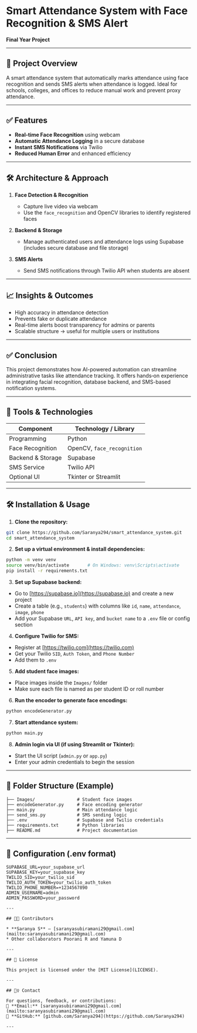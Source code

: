 # Smart Attendance System with Face Recognition & SMS Alert

**Final Year Project**

---

## 🎯 Project Overview

A smart attendance system that automatically marks attendance using face recognition and sends SMS alerts when attendance is logged. Ideal for schools, colleges, and offices to reduce manual work and prevent proxy attendance.

---

## ✅ Features

* **Real-time Face Recognition** using webcam
* **Automatic Attendance Logging** in a secure database
* **Instant SMS Notifications** via Twilio
* **Reduced Human Error** and enhanced efficiency

---

## 🛠️ Architecture & Approach

1. **Face Detection & Recognition**

   * Capture live video via webcam
   * Use the `face_recognition` and OpenCV libraries to identify registered faces

2. **Backend & Storage**

   * Manage authenticated users and attendance logs using Supabase (includes secure database and file storage)

3. **SMS Alerts**

   * Send SMS notifications through Twilio API when students are absent

---

## 📈 Insights & Outcomes

* High accuracy in attendance detection
* Prevents fake or duplicate attendance
* Real-time alerts boost transparency for admins or parents
* Scalable structure → useful for multiple users or institutions

---

## ✅ Conclusion

This project demonstrates how AI-powered automation can streamline administrative tasks like attendance tracking. It offers hands‑on experience in integrating facial recognition, database backend, and SMS-based notification systems.

---

## 🔧 Tools & Technologies

| Component         | Technology / Library       |
| ----------------- | -------------------------- |
| Programming       | Python                     |
| Face Recognition  | OpenCV, `face_recognition` |
| Backend & Storage | Supabase                   |
| SMS Service       | Twilio API                 |
| Optional UI       | Tkinter or Streamlit       |

---

## 🛠️ Installation & Usage

1. **Clone the repository:**

```bash
git clone https://github.com/Saranya294/smart_attendance_system.git
cd smart_attendance_system
```

2. **Set up a virtual environment & install dependencies:**

```bash
python -m venv venv
source venv/bin/activate       # On Windows: venv\Scripts\activate
pip install -r requirements.txt
```

3. **Set up Supabase backend:**

* Go to [https://supabase.io](https://supabase.io) and create a new project
* Create a table (e.g., `students`) with columns like `id`, `name`, `attendance`, `image`, `phone`
* Add your Supabase `URL`, `API key`, and `bucket name` to a `.env` file or config section

4. **Configure Twilio for SMS:**

* Register at [https://twilio.com](https://twilio.com)
* Get your Twilio `SID`, `Auth Token`, and `Phone Number`
* Add them to `.env`

5. **Add student face images:**

* Place images inside the `Images/` folder
* Make sure each file is named as per student ID or roll number

6. **Run the encoder to generate face encodings:**

```bash
python encodeGenerator.py
```

7. **Start attendance system:**

```bash
python main.py
```

8. **Admin login via UI (if using Streamlit or Tkinter):**

* Start the UI script (`admin.py` or `app.py`)
* Enter your admin credentials to begin the session

---

## 📂 Folder Structure (Example)

```
├── Images/                # Student face images
├── encodeGenerator.py     # Face encoding generator
├── main.py                # Main attendance logic
├── send_sms.py            # SMS sending logic
├── .env                   # Supabase and Twilio credentials
├── requirements.txt       # Python libraries
├── README.md              # Project documentation
```

---

## 📌 Configuration (.env format)

```env
SUPABASE_URL=your_supabase_url
SUPABASE_KEY=your_supabase_key
TWILIO_SID=your_twilio_sid
TWILIO_AUTH_TOKEN=your_twilio_auth_token
TWILIO_PHONE_NUMBER=+1234567890
ADMIN_USERNAME=admin
ADMIN_PASSWORD=your_password

---

## 👩‍💻 Contributors

* **Saranya S** – [saranyasubiramani29@gmail.com](mailto:saranyasubiramani29@gmail.com)
* Other collaborators Poorani R and Yamuna D

---

## 📄 License

This project is licensed under the [MIT License](LICENSE).

---

## 🙋‍♀️ Contact

For questions, feedback, or contributions:
📧 **Email:** [saranyasubiramani29@gmail.com](mailto:saranyasubiramani29@gmail.com)
🔗 **GitHub:** [github.com/Saranya294](https://github.com/Saranya294)

---
